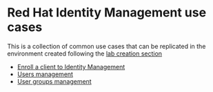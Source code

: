 # Red Hat Identity Management use cases

This is a collection of common use cases that can be replicated in the environment created following the [lab creation section](../getting-started/lab-setup/)

- [Enroll a client to Identity Management](./enroll-client-idm/)
- [Users management](./users-management/)
- [User groups management](./user-groups-management/)
